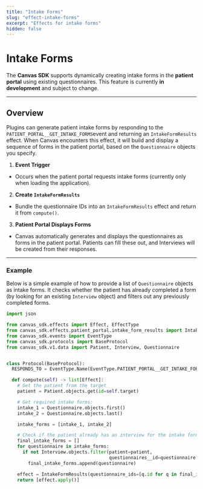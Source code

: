 ```yaml
---
title: "Intake Forms"
slug: "effect-intake-forms"
excerpt: "Effects for intake forms"
hidden: false
---
```


# Intake Forms

The **Canvas SDK** supports dynamically creating intake forms in the **patient portal** using existing questionnaires.
This feature is currently **in development** and subject to change.

---

## Overview

Plugins can generate patient intake forms by responding to the `PATIENT_PORTAL__GET_INTAKE_FORMS`event and returning an
`IntakeFormResults` effect.
When Canvas encounters this effect, it will build and display a sequence of forms in the patient portal, based on the
`Questionnaire` objects you specify.

1. **Event Trigger**

- Occurs when the patient portal requests intake forms (currently only when loading the application).

2. **Create `IntakeFormResults`**

- Bundle the questionnaire IDs into an `IntakeFormResults` effect and return it from `compute()`.

3. **Patient Portal Displays Forms**

- Canvas automatically generates and displays the questionnaires as forms in the patient portal. Patients can fill
  these out, and Interviews will be created from their responses.

---

### Example

Below is a simple example of how to provide a list of `Questionnaire` objects as intake forms. It checks whether the
patient has already completed a form (by looking for an existing `Interview` object) and filters out any previously
completed forms.

```python
import json

from canvas_sdk.effects import Effect, EffectType
from canvas_sdk.effects.patient_portal.intake_form_results import IntakeFormResults
from canvas_sdk.events import EventType
from canvas_sdk.protocols import BaseProtocol
from canvas_sdk.v1.data import Patient, Interview, Questionnaire


class Protocol(BaseProtocol):
  RESPONDS_TO = EventType.Name(EventType.PATIENT_PORTAL__GET_INTAKE_FORMS)

  def compute(self) -> list[Effect]:
    # Get the patient from the target
    patient = Patient.objects.get(id=self.target)

    # Get required intake forms:
    intake_1 = Questionnaire.objects.first()
    intake_2 = Questionnaire.objects.last()

    intake_forms = [intake_1, intake_2]

    # Check if the patient already has an interview for the intake form and remove it from the list
    final_intake_forms = []
    for questionnaire in intake_forms:
      if not Interview.objects.filter(patient=patient,
                                      questionnaires__id=questionnaire.id).exists():
        final_intake_forms.append(questionnaire)

    effect = IntakeFormResults(questionnaire_ids=[q.id for q in final_intake_forms])
    return [effect.apply()]
```

